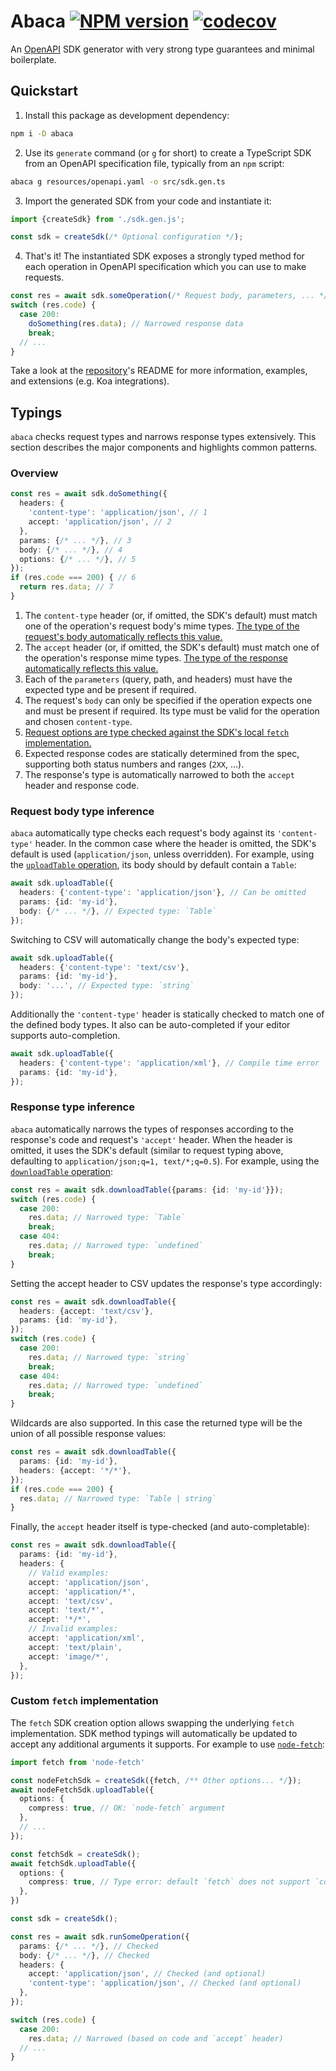 # Abaca [![NPM version](https://img.shields.io/npm/v/abaca.svg)](https://www.npmjs.com/package/abaca) [![codecov](https://codecov.io/gh/opvious/abaca/branch/main/graph/badge.svg?token=XuV2bcZPjJ)](https://codecov.io/gh/opvious/abaca)

An [OpenAPI][] SDK generator with very strong type guarantees and minimal
boilerplate.


## Quickstart

1. Install this package as development dependency:

  ```sh
  npm i -D abaca
  ```

2. Use its `generate` command (or `g` for short) to create a TypeScript SDK from
   an OpenAPI specification file, typically from an `npm` script:

  ```sh
  abaca g resources/openapi.yaml -o src/sdk.gen.ts
  ```

3. Import the generated SDK from your code and instantiate it:

  ```typescript
  import {createSdk} from './sdk.gen.js';

  const sdk = createSdk(/* Optional configuration */);
  ```

4. That's it! The instantiated SDK exposes a strongly typed method for each
   operation in OpenAPI specification which you can use to make requests.

  ```typescript
  const res = await sdk.someOperation(/* Request body, parameters, ... */);
  switch (res.code) {
    case 200:
      doSomething(res.data); // Narrowed response data
      break;
    // ...
  }
  ```

Take a look at the [repository](https://www.gihub.com/opvious/abaca)'s README
for more information, examples, and extensions (e.g. Koa integrations).


## Typings

`abaca` checks request types and narrows response types extensively. This
section describes the major components and highlights common patterns.


### Overview

```typescript
const res = await sdk.doSomething({
  headers: {
    'content-type': 'application/json', // 1
    accept: 'application/json', // 2
  },
  params: {/* ... */}, // 3
  body: {/* ... */}, // 4
  options: {/* ... */}, // 5
});
if (res.code === 200) { // 6
  return res.data; // 7
}
```

1. The `content-type` header (or, if omitted, the SDK's default) must match one
   of the operation's request body's mime types. [The type of the request's body
   automatically reflects this value.](#request-body-type-inference)
2. The `accept` header (or, if omitted, the SDK's default) must match one of the
   operation's response mime types. [The type of the response automatically
   reflects this value.](#response-type-inference)
3. Each of the `parameters` (query, path, and headers) must have the expected
   type and be present if required.
4. The request's `body` can only be specified if the operation expects one and
   must be present if required. Its type must be valid for the operation and
   chosen `content-type`.
5. [Request options are type checked against the SDK's local `fetch`
   implementation.](#custom-fetch-implementation)
6. Expected response codes are statically determined from the spec, supporting
   both status numbers and ranges (`2XX`, ...).
7. The response's type is automatically narrowed to both the `accept` header and
   response code.


### Request body type inference

`abaca` automatically type checks each request's body against its
`'content-type'` header. In the common case where the header is omitted, the
SDK's default is used (`application/json`, unless overridden). For example,
using the [`uploadTable` operation](#TODO), its body should by default contain a
`Table`:

```typescript
await sdk.uploadTable({
  headers: {'content-type': 'application/json'}, // Can be omitted
  params: {id: 'my-id'},
  body: {/* ... */}, // Expected type: `Table`
});
```

Switching to CSV will automatically change the body's expected type:

```typescript
await sdk.uploadTable({
  headers: {'content-type': 'text/csv'},
  params: {id: 'my-id'},
  body: '...', // Expected type: `string`
});
```

Additionally the `'content-type'` header is statically checked to match one of
the defined body types. It also can be auto-completed if your editor supports
auto-completion.

```typescript
await sdk.uploadTable({
  headers: {'content-type': 'application/xml'}, // Compile time error
  params: {id: 'my-id'},
});
```


### Response type inference

`abaca` automatically narrows the types of responses according to the response's
code and request's `'accept'` header. When the header is omitted, it uses the
SDK's default (similar to request typing above, defaulting to
`application/json;q=1, text/*;q=0.5`). For example, using the [`downloadTable`
operation](#TODO):

```typescript
const res = await sdk.downloadTable({params: {id: 'my-id'}});
switch (res.code) {
  case 200:
    res.data; // Narrowed type: `Table`
    break;
  case 404:
    res.data; // Narrowed type: `undefined`
    break;
}
```

Setting the accept header to CSV updates the response's type accordingly:

```typescript
const res = await sdk.downloadTable({
  headers: {accept: 'text/csv'},
  params: {id: 'my-id'},
});
switch (res.code) {
  case 200:
    res.data; // Narrowed type: `string`
    break;
  case 404:
    res.data; // Narrowed type: `undefined`
    break;
}
```

Wildcards are also supported. In this case the returned type will be the union
of all possible response values:

```typescript
const res = await sdk.downloadTable({
  params: {id: 'my-id'},
  headers: {accept: '*/*'},
});
if (res.code === 200) {
  res.data; // Narrowed type: `Table | string`
}
```

Finally, the `accept` header itself is type-checked (and auto-completable):

```typescript
const res = await sdk.downloadTable({
  params: {id: 'my-id'},
  headers: {
    // Valid examples:
    accept: 'application/json',
    accept: 'application/*',
    accept: 'text/csv',
    accept: 'text/*',
    accept: '*/*',
    // Invalid examples:
    accept: 'application/xml',
    accept: 'text/plain',
    accept: 'image/*',
  },
});
```


### Custom `fetch` implementation

The `fetch` SDK creation option allows swapping the underlying `fetch`
implementation. SDK method typings will automatically be updated to accept any
additional arguments it supports. For example to use
[`node-fetch`](https://www.npmjs.com/package/node-fetch):

```typescript
import fetch from 'node-fetch'

const nodeFetchSdk = createSdk({fetch, /** Other options... */});
await nodeFetchSdk.uploadTable({
  options: {
    compress: true, // OK: `node-fetch` argument
  },
  // ...
});

const fetchSdk = createSdk();
await fetchSdk.uploadTable({
  options: {
    compress: true, // Type error: default `fetch` does not support `compress`
  },
})
```

```typescript
const sdk = createSdk();

const res = await sdk.runSomeOperation({
  params: {/* ... */}, // Checked
  body: {/* ... */}, // Checked
  headers: {
    accept: 'application/json', // Checked (and optional)
    'content-type': 'application/json', // Checked (and optional)
  },
});

switch (res.code) {
  case 200:
    res.data; // Narrowed (based on code and `accept` header)
  // ...
}
```


[OpenAPI]: https://www.openapis.org/
